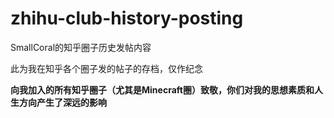 # zhihu-club-history-posting
SmallCoral的知乎圈子历史发帖内容

此为我在知乎各个圈子发的帖子的存档，仅作纪念

**向我加入的所有知乎圈子（尤其是Minecraft圈）致敬，你们对我的思想素质和人生方向产生了深远的影响**
